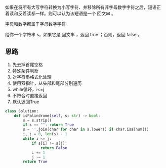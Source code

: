如果在将所有大写字符转换为小写字符、并移除所有非字母数字字符之后，短语正着读和反着读都一样。则可以认为该短语是一个 回文串 。

字母和数字都属于字母数字字符。

给你一个字符串 s，如果它是 回文串 ，返回 true ；否则，返回 false 。

## 思路
1. 先去掉首尾空格
2. 特殊条件判断
3. 对字符串格式化处理
4. 使用双指针，从头部和尾部分别遍历
5. while循环，i<=j
6. 不符合时直接返回
7. 默认返回True

```py
class Solution:
    def isPalindrome(self, s: str) -> bool:
        s = s.strip()
        if s == "": return True
        s = ''.join(char for char in s.lower() if char.isalnum())
        i, j = 0, len(s) - 1
        while i <= j:
            if s[i] != s[j]:
                return False
            i += 1
            j -= 1
        return True
```